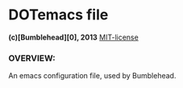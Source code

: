 DOTemacs file
=============
**(c)[Bumblehead][0], 2013** [MIT-license](#license)  

### OVERVIEW:

An emacs configuration file, used by Bumblehead.

